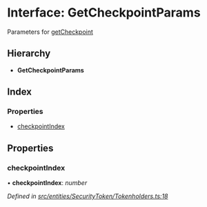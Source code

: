 # Interface: GetCheckpointParams

Parameters for [getCheckpoint](../classes/_polymathbase_.polymathbase.md#getcheckpoint)

## Hierarchy

* **GetCheckpointParams**

## Index

### Properties

* [checkpointIndex](_entities_securitytoken_tokenholders_.getcheckpointparams.md#checkpointindex)

## Properties

###  checkpointIndex

• **checkpointIndex**: *number*

*Defined in [src/entities/SecurityToken/Tokenholders.ts:18](https://github.com/PolymathNetwork/polymath-sdk/blob/45453ad/src/entities/SecurityToken/Tokenholders.ts#L18)*
